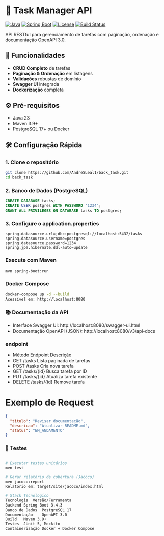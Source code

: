 # 🚀 Task Manager API 

[![Java](https://img.shields.io/badge/Java-17-blue.svg)](https://www.oracle.com/java/)
[![Spring Boot](https://img.shields.io/badge/Spring_Boot-3.4.3-brightgreen.svg)](https://spring.io/projects/spring-boot)
[![License](https://img.shields.io/badge/License-MIT-green.svg)](LICENSE)
[![Build Status](https://github.com/seu-user/task-manager-backend/actions/workflows/ci.yml/badge.svg)](https://github.com/seu-user/task-manager-backend/actions)

API RESTful para gerenciamento de tarefas com paginação, ordenação e documentação OpenAPI 3.0.

## 📌 Funcionalidades
- **CRUD Completo** de tarefas
- **Paginação & Ordenação** em listagens
- **Validações** robustas de domínio
- **Swagger UI** integrada
- **Dockerização** completa

## ⚙️ Pré-requisitos
- Java 23
- Maven 3.9+
- PostgreSQL 17+ ou Docker

## 🛠️ Configuração Rápida

### 1. Clone o repositório

```bash
git clone https://github.com/AndreSLeal1/back_task.git
cd back_task
```

### 2. Banco de Dados (PostgreSQL)
```sql
CREATE DATABASE tasks;
CREATE USER postgres WITH PASSWORD '1234';
GRANT ALL PRIVILEGES ON DATABASE tasks TO postgres;
```
### 3. Configure o application.properties
```aplication
spring.datasource.url=jdbc:postgresql://localhost:5432/tasks
spring.datasource.username=postgres
spring.datasource.password=1234
spring.jpa.hibernate.ddl-auto=update
```
### Execute com Maven
````bash
mvn spring-boot:run
````
###  Docker Compose
````bash
docker-compose up -d --build
Acessível em: http://localhost:8080
````


### 📚 Documentação da API
 - Interface Swagger UI: http://localhost:8080/swagger-ui.html
 - Documentação OpenAPI (JSON): http://localhost:8080/v3/api-docs

### endpoint
 - Método	Endpoint	Descrição
 - GET	/tasks	Lista paginada de tarefas
 - POST	/tasks	Cria nova tarefa
 - GET	/tasks/{id}	Busca tarefa por ID
 - PUT	/tasks/{id}	Atualiza tarefa existente
 - DELETE	/tasks/{id}	Remove tarefa

# Exemplo de Request
````json
{
  "titulo": "Revisar documentação",
  "descricao": "Atualizar README.md",
  "status": "EM_ANDAMENTO"
}
````
### 🧪 Testes
````bash

# Executar testes unitários
mvn test

# Gerar relatório de cobertura (Jacoco)
mvn jacoco:report
Relatório em: target/site/jacoco/index.html

# Stack Tecnológico
Tecnologia	Versão/Ferramenta
Backend	Spring Boot 3.4.3
Banco de Dados	PostgreSQL 17
Documentação	OpenAPI 3.0
Build	Maven 3.9+
Testes	JUnit 5, Mockito
Containerização	Docker + Docker Compose
````
